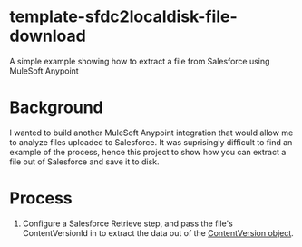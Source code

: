 # template-sfdc2localdisk-file-download
A simple example showing how to extract a file from Salesforce using MuleSoft Anypoint

# Background

I wanted to build another MuleSoft Anypoint integration that would allow me to analyze files uploaded to Salesforce. 
It was suprisingly difficult to find an example of the process, hence this project to show how you can extract a file out of Salesforce and save it to disk.

# Process

1) Configure a Salesforce Retrieve step, and pass the file's ContentVersionId in to extract the data out of the <A href="https://developer.salesforce.com/docs/atlas.en-us.api.meta/api/sforce_api_objects_contentversion.htm">ContentVersion object</A>.
